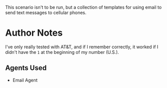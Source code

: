 This scenario isn't to be run, but a collection of templates for using email to send text messages to cellular phones.

# Author Notes
I've only really tested with AT&T, and if I remember correctly, it worked if I didn't have the `1` at the beginning of my number (U.S.).

## Agents Used
* Email Agent
